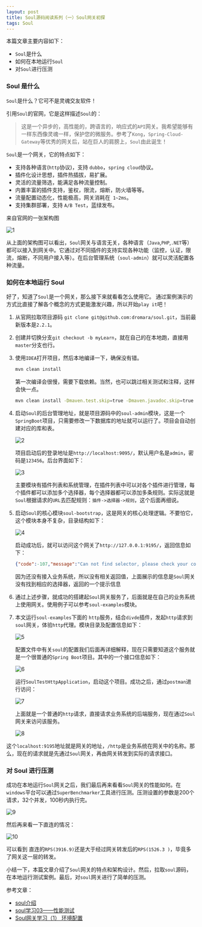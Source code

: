 ```yaml
---
layout: post
title: Soul源码阅读系列（一）Soul网关初探
tags: Soul
---
```


本篇文章主要内容如下：

- `Soul`是什么
- 如何在本地运行`Soul`
- 对`Soul`进行压测

### Soul 是什么

`Soul`是什么？它可不是灵魂交友软件！

引用`Soul`的官网，它是这样描述`Soul`的：

> 这是一个异步的，高性能的，跨语言的，响应式的`API`网关。我希望能够有一样东西像灵魂一样，保护您的微服务。参考了`Kong`，`Spring-Cloud-Gateway`等优秀的网关后，站在巨人的肩膀上，`Soul`由此诞生！

`Soul`是一个网关，它的特点如下：

- 支持各种语言(`http`协议)，支持 `dubbo`，`spring cloud`协议。
- 插件化设计思想，插件热插拔，易扩展。
- 灵活的流量筛选，能满足各种流量控制。
- 内置丰富的插件支持，鉴权，限流，熔断，防火墙等等。
- 流量配置动态化，性能极高，网关消耗在` 1~2ms`。
- 支持集群部署，支持 `A/B Test`，蓝绿发布。

来自官网的一张架构图

![1](https://qiniu.midnight2104.com/20210304/1.png)



从上面的架构图可以看出，`Soul`网关与语言无关，各种语言（`Java`,`PHP`,`.NET`等）都可以接入到网关中。它通过对不同插件的支持实现各种功能（监控，认证，限流，熔断，不同用户接入等）。在后台管理系统（`soul-admin`）就可以灵活配置各种流量。

### 如何在本地运行 Soul

好了，知道了`Soul`是一个网关，那么接下来就看看怎么使用它。 通过案例演示的方式比直接了解各个概念的方式更能激发兴趣，所以开始`play it`吧！

1. 从官网拉取项目源码 `git clone git@github.com:dromara/soul.git`，当前最新版本是`2.2.1`。

2. 创建并切换分支`git checkout -b myLearn`，就在自己的在本地跑，直接用`master`分支也行。

3. 使用`IDEA`打开项目，然后本地编译一下，确保没有错。

   ```sh
   mvn clean install
   ```

   第一次编译会很慢，需要下载依赖。当然，也可以跳过相关测试和注释，这样会快一点。

   ```sh
   mvn clean install -Dmaven.test.skip=true -Dmaven.javadoc.skip=true
   ```

4. 启动`Soul`的后台管理地址，就是项目源码中的`soul-admin`模块，这是一个`SpringBoot`项目，只需要修改一下数据库的地址就可以运行了。项目会自动创建对应的库和表。

   ![2](https://qiniu.midnight2104.com/20210304/2.png)

   项目启动后的登录地址是`http://localhost:9095/`，默认用户名是`admin`，密码是`123456`。后台界面如下：

   ![3](https://qiniu.midnight2104.com/20210304/3.png)

   主要模块有插件列表和系统管理，在插件列表中可以对各个插件进行管理，每个插件都可以添加多个选择器，每个选择器都可以添加多条规则。实际这就是`Soul`根据请求的`URL`去匹配规则：`插件->选择器->规则`，这个后面再细说。

5. 启动`Soul`的核心模块`soul-bootstrap`，这是网关的核心处理逻辑。不要怕它，这个模块本身不复杂，目录结构如下：

   ![4](https://qiniu.midnight2104.com/20210304/4.png)

   

   启动成功后，就可以访问这个网关了`http://127.0.0.1:9195/`，返回信息如下：

   ```json
   {"code":-107,"message":"Can not find selector, please check your configuration!","data":null}
   ```

   因为还没有接入业务系统，所以没有相关返回值，上面展示的信息是`Soul`网关没有找到相应的选择器，返回的一个提示信息

6. 通过上述步骤，就成功的搭建起`Soul`网关服务了，后面就是在自己的业务系统上使用网关。使用例子可以参考`soul-examples`模块。

7. 本文运行`soul-examples`下面的 `http`服务，结合`divde`插件，发起`http`请求到`soul`网关，体验`http`代理。模块目录及配置信息如下：

   ![5](https://qiniu.midnight2104.com/20210304/5.png)
   
   配置文件中有关`soul`的配置我们后面再详细解释，现在只需要知道这个服务就是一个很普通的`Spring Boot`项目。其中的一个接口信息如下：
   
   ![6](https://qiniu.midnight2104.com/20210304/6.png)
   
   运行`SoulTestHttpApplication`，启动这个项目。成功之后，通过`postman`进行访问：
   
   ![7](https://qiniu.midnight2104.com/20210304/7.png)
   
   上面就是一个普通的`http`请求，直接请求业务系统的后端服务，现在通过`Soul`网关来访问该服务。
   
   ![8](https://qiniu.midnight2104.com/20210304/8.png)
   

这个`localhost:9195`地址就是网关的地址，`/http`是业务系统在网关中的名称。那么，现在的请求就是先通过`Soul`网关，再由网关转发到实际的请求接口。



### 对 Soul 进行压测

成功在本地运行`Soul`网关之后，我们最后再来看看`Soul`网关的性能如何。在`windows`平台可以通过`SuperBenchmarker`工具进行压测。压测设置的参数是200个请求，32个并发，100秒内执行完。

![9](https://qiniu.midnight2104.com/20210304/9.png)   

然后再来看一下直连的情况：

![10](https://qiniu.midnight2104.com/20210304/10.png)   

可以看到 直连的`RPS(3916.9)`还是大于经过网关转发后的`RPS(1526.3 )`，毕竟多了网关这一层的转发。

   

小结一下，本篇文章介绍了`Soul`网关的特点和架构设计。然后，拉取`soul`源码，在本地运行测试案例。最后，对`soul`网关进行了简单的压测。

   

   参考文章：

   - [soul介绍](https://dromara.org/zh-cn/docs/soul/soul.html)
   - [soul学习03——性能测试](https://blog.gaiaproject.club/soul-03/)
   - [Soul网关学习（1） 环境配置](https://www.yuque.com/chenxi-hs7pc/nksy3m/soul-source-1)

   

